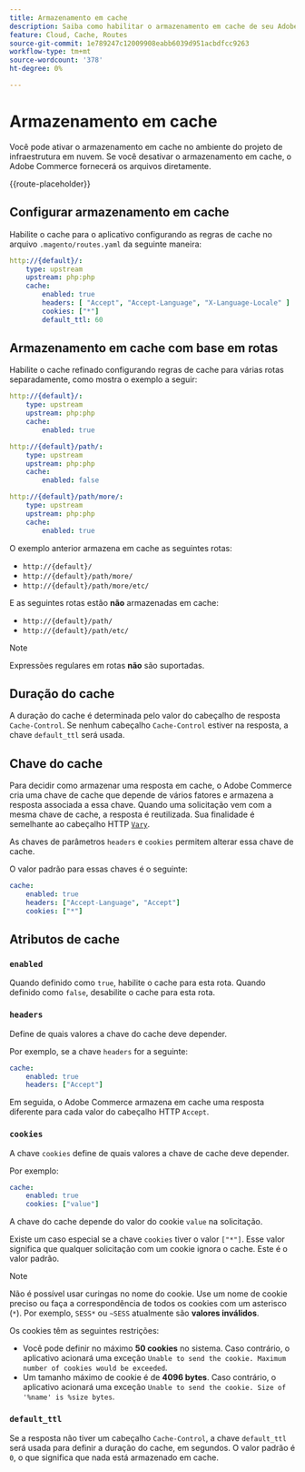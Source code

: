 ```yaml
---
title: Armazenamento em cache
description: Saiba como habilitar o armazenamento em cache de seu Adobe Commerce em ambientes de infraestrutura em nuvem.
feature: Cloud, Cache, Routes
source-git-commit: 1e789247c12009908eabb6039d951acbdfcc9263
workflow-type: tm+mt
source-wordcount: '378'
ht-degree: 0%

---
```


# Armazenamento em cache

Você pode ativar o armazenamento em cache no ambiente do projeto de infraestrutura em nuvem. Se você desativar o armazenamento em cache, o Adobe Commerce fornecerá os arquivos diretamente.

{{route-placeholder}}

## Configurar armazenamento em cache

Habilite o cache para o aplicativo configurando as regras de cache no arquivo `.magento/routes.yaml` da seguinte maneira:

```yaml
http://{default}/:
    type: upstream
    upstream: php:php
    cache:
        enabled: true
        headers: [ "Accept", "Accept-Language", "X-Language-Locale" ]
        cookies: ["*"]
        default_ttl: 60
```

## Armazenamento em cache com base em rotas

Habilite o cache refinado configurando regras de cache para várias rotas separadamente, como mostra o exemplo a seguir:

```yaml
http://{default}/:
    type: upstream
    upstream: php:php
    cache:
        enabled: true

http://{default}/path/:
    type: upstream
    upstream: php:php
    cache:
        enabled: false

http://{default}/path/more/:
    type: upstream
    upstream: php:php
    cache:
        enabled: true
```

O exemplo anterior armazena em cache as seguintes rotas:

- `http://{default}/`
- `http://{default}/path/more/`
- `http://{default}/path/more/etc/`

E as seguintes rotas estão **não** armazenadas em cache:

- `http://{default}/path/`
- `http://{default}/path/etc/`

>[!NOTE]
>
>Expressões regulares em rotas **não** são suportadas.

## Duração do cache

A duração do cache é determinada pelo valor do cabeçalho de resposta `Cache-Control`. Se nenhum cabeçalho `Cache-Control` estiver na resposta, a chave `default_ttl` será usada.

## Chave do cache

Para decidir como armazenar uma resposta em cache, o Adobe Commerce cria uma chave de cache que depende de vários fatores e armazena a resposta associada a essa chave. Quando uma solicitação vem com a mesma chave de cache, a resposta é reutilizada. Sua finalidade é semelhante ao cabeçalho HTTP [`Vary`](https://www.w3.org/Protocols/rfc2616/rfc2616-sec14.html#sec14.44).

As chaves de parâmetros `headers` e `cookies` permitem alterar essa chave de cache.

O valor padrão para essas chaves é o seguinte:

```yaml
cache:
    enabled: true
    headers: ["Accept-Language", "Accept"]
    cookies: ["*"]
```

## Atributos de cache

### `enabled`

Quando definido como `true`, habilite o cache para esta rota. Quando definido como `false`, desabilite o cache para esta rota.

### `headers`

Define de quais valores a chave do cache deve depender.

Por exemplo, se a chave `headers` for a seguinte:

```yaml
cache:
    enabled: true
    headers: ["Accept"]
```

Em seguida, o Adobe Commerce armazena em cache uma resposta diferente para cada valor do cabeçalho HTTP `Accept`.

### `cookies`

A chave `cookies` define de quais valores a chave de cache deve depender.

Por exemplo:

```yaml
cache:
    enabled: true
    cookies: ["value"]
```

A chave do cache depende do valor do cookie `value` na solicitação.

Existe um caso especial se a chave `cookies` tiver o valor `["*"]`. Esse valor significa que qualquer solicitação com um cookie ignora o cache. Este é o valor padrão.

>[!NOTE]
>
>Não é possível usar curingas no nome do cookie. Use um nome de cookie preciso ou faça a correspondência de todos os cookies com um asterisco (`*`). Por exemplo, `SESS*` ou `~SESS` atualmente são **valores inválidos**.

Os cookies têm as seguintes restrições:

- Você pode definir no máximo **50 cookies** no sistema. Caso contrário, o aplicativo acionará uma exceção `Unable to send the cookie. Maximum number of cookies would be exceeded`.
- Um tamanho máximo de cookie é de **4096 bytes**. Caso contrário, o aplicativo acionará uma exceção `Unable to send the cookie. Size of '%name' is %size bytes`.

### `default_ttl`

Se a resposta não tiver um cabeçalho `Cache-Control`, a chave `default_ttl` será usada para definir a duração do cache, em segundos. O valor padrão é `0`, o que significa que nada está armazenado em cache.
